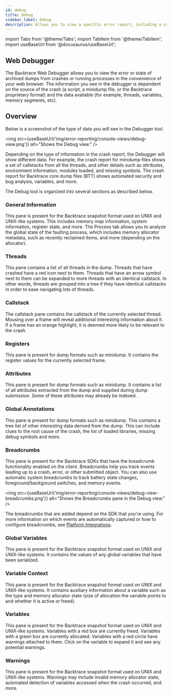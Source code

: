 ```yaml
---
id: debug
title: Debug
sidebar_label: Debug
description: Allows you to view a specific error report, including a symbolicated callstack, system and custom attributes, and other useful information.
---
```

import Tabs from '@theme/Tabs';
import TabItem from '@theme/TabItem';
import useBaseUrl from '@docusaurus/useBaseUrl';

## Web Debugger
The Backtrace Web Debugger allows you to view the error or state of archived dumps from crashes or running processes in the convenience of your web browser. The information you see in the debugger is dependent on the source of the crash (a script, a minidump file, or the Backtrace proprietary format) and the data available (for example, threads, variables, memory segments, etc).

## Overview
Below is a screenshot of the type of data you will see in the Debugger tool.  

<img src={useBaseUrl('img/error-reporting/console-views/debug-view.png')} alt="Shows the Debug view." />

Depending on the type of information in the crash report, the Debugger will show different data. For example, the crash report for minidump files shows a set of callstacks from all the threads, and other details such as attributes, environment information, modules loaded, and missing symbols. The crash report for Backtrace core dump files (BTT) shows automated security and bug analysis, variables, and more.

The Debug tool is organized into several sections as described below.

### General Information
This pane is present for the Backtrace snapshot format used on UNIX and UNIX-like systems. This includes memory map information, system information, register state, and more. The Process tab allows you to analyze the global state of the faulting process, which includes memory allocator metadata, such as recently reclaimed items, and more (depending on the allocator).

### Threads
This pane contains a list of all threads in the dump. Threads that have crashed have a red icon next to them. Threads that have an arrow symbol next to them can be expanded to more threads with an identical callstack. In other words, threads are grouped into a tree if they have identical callstacks in order to ease navigating lots of threads.

### Callstack
The callstack pane contains the callstack of the currently selected thread. Mousing over a frame will reveal additional interesting information about it. If a frame has an orange highlight, it is deemed more likely to be relevant to the crash.

### Registers
This pane is present for dump formats such as minidump. It contains the register values for the currently selected frame.

### Attributes
This pane is present for dump formats such as minidump. It contains a list of all attributes extracted from the dump and supplied during dump submission. Some of these attributes may already be indexed.

### Global Annotations
This pane is present for dump formats such as minidump. This contains a tree list of other interesting data derived from the dump. This can include clues to the root cause of the crash, the list of loaded libraries, missing debug symbols and more.

### Breadcrumbs
This pane is present for the Backtrace SDKs that have the breadcrumb functionality enabled on the client. Breadcrumbs help you track events leading up to a crash, error, or other submitted object. You can also use automatic system breadcrumbs to track battery state changes, foreground/background switches, and memory events.

<img src={useBaseUrl('img/error-reporting/console-views/debug-view-breadcrumbs.png')} alt="Shows the Breadcrumbs pane in the Debug view." />

The breadcrumbs that are added depend on the SDK that you're using. For more information on which events are automatically captured or how to configure breadcrumbs, see [Platform Integrations](/error-reporting/getting-started/).

### Global Variables
This pane is present for the Backtrace snapshot format used on UNIX and UNIX-like systems. It contains the values of any global variables that have been serialized.

### Variable Context
This pane is present for the Backtrace snapshot format used on UNIX and UNIX-like systems. It contains auxiliary information about a variable such as the type and memory allocator state (size of allocation the variable points to and whether it is active or freed).

### Variables
This pane is present for the Backtrace snapshot format used on UNIX and UNIX-like systems. Variables with a red box are currently freed. Variables with a green box are currently allocated. Variables with a red circle have warnings attached to them. Click on the variable to expand it and see any potential warnings.

### Warnings
This pane is present for the Backtrace snapshot format used on UNIX and UNIX-like systems. Warnings may include invalid memory allocator state, automated detection of variables accessed when the crash occurred, and more.